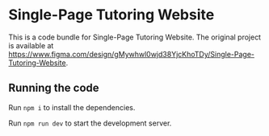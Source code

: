 
  # Single-Page Tutoring Website

  This is a code bundle for Single-Page Tutoring Website. The original project is available at https://www.figma.com/design/gMywhwl0wjd38YjcKhoTDy/Single-Page-Tutoring-Website.

  ## Running the code

  Run `npm i` to install the dependencies.

  Run `npm run dev` to start the development server.
  